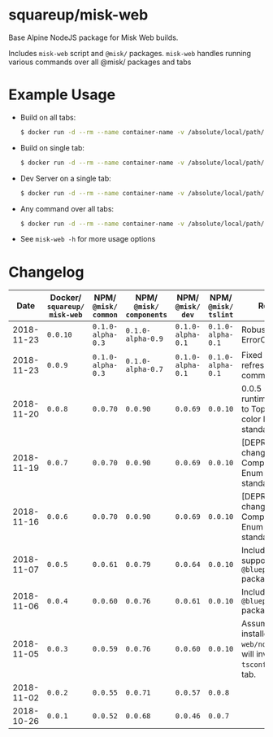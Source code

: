 # squareup/misk-web

Base Alpine NodeJS package for Misk Web builds.

Includes `misk-web` script and `@misk/` packages. `misk-web` handles running various commands over all @misk/ packages and tabs

# Example Usage

- Build on all tabs:

  ```bash
  $ docker run -d --rm --name container-name -v /absolute/local/path/to/web:/web squareup/misk-web:0.0.1 misk-web -b
  ```

- Build on single tab:

  ```bash
  $ docker run -d --rm --name container-name -v /absolute/local/path/to/web/tabs/tabname:/web/tabs/tabname squareup/misk-web:0.0.1 misk-web -b
  ```

- Dev Server on a single tab:

  ```bash
  $ docker run -d --rm --name container-name -v /absolute/local/path/to/web/tabs/tabname:/web/tabs/tabname squareup/misk-web:0.0.1 misk-web -d
  ```

- Any command over all tabs:

  ```bash
  $ docker run -d --rm --name container-name -v /absolute/local/path/to/web:/web squareup/misk-web:0.0.1 misk-web -z "your command here"
  ```

- See `misk-web -h` for more usage options

# Changelog

| Date       | Docker/ `squareup/ misk-web` | NPM/ `@misk/ common` | NPM/ `@misk/ components` | NPM/ `@misk/ dev` | NPM/ `@misk/ tslint` | Release Notes                                                                                                             |
| ---------- | ---------------------------- | -------------------- | ------------------------ | ----------------- | -------------------- | ------------------------------------------------------------------------------------------------------------------------- |
| 2018-11-23 | `0.0.10`                     | `0.1.0-alpha-0.3`    | `0.1.0-alpha-0.9`        | `0.1.0-alpha-0.1` | `0.1.0-alpha-0.1`    | Robust ErrorCalloutComponent                                                                                              |
| 2018-11-23 | `0.0.9`                      | `0.1.0-alpha-0.3`    | `0.1.0-alpha-0.7`        | `0.1.0-alpha-0.1` | `0.1.0-alpha-0.1`    | Fixed refreshNodeModules command.                                                                                         |
| 2018-11-20 | `0.0.8`                      | `0.0.70`             | `0.0.90`                 | `0.0.69`          | `0.0.10`             | 0.0.5 misk-web runtime. Large changes to Topbar Component, color Enum added with standard colors.                         |
| 2018-11-19 | `0.0.7`                      | `0.0.70`             | `0.0.90`                 | `0.0.69`          | `0.0.10`             | [DEPRECATED] Large changes to Topbar Component, color Enum added with standard colors.                                    |
| 2018-11-16 | `0.0.6`                      | `0.0.70`             | `0.0.90`                 | `0.0.69`          | `0.0.10`             | [DEPRECATED] Large changes to Topbar Component, color Enum added with standard colors.                                    |
| 2018-11-07 | `0.0.5`                      | `0.0.61`             | `0.0.79`                 | `0.0.64`          | `0.0.10`             | Includes CSS to support all `@blueprintjs` packages.                                                                      |
| 2018-11-06 | `0.0.4`                      | `0.0.60`             | `0.0.76`                 | `0.0.61`          | `0.0.10`             | Includes all `@blueprintjs` packages.                                                                                     |
| 2018-11-05 | `0.0.3`                      | `0.0.59`             | `0.0.76`                 | `0.0.60`          | `0.0.10`             | Assumes `node_modules` installed centrally in `web/node_modules`. This will involve updating `tsconfig.json` in each tab. |
| 2018-11-02 | `0.0.2`                      | `0.0.55`             | `0.0.71`                 | `0.0.57`          | `0.0.8`              |                                                                                                                           |
| 2018-10-26 | `0.0.1`                      | `0.0.52`             | `0.0.68`                 | `0.0.46`          | `0.0.7`              |                                                                                                                           |
